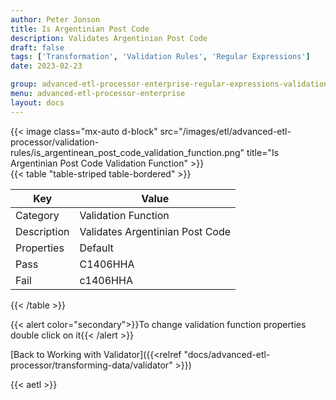 ```yaml
---
author: Peter Jonson
title: Is Argentinian Post Code
description: Validates Argentinian Post Code
draft: false
tags: ['Transformation', 'Validation Rules', 'Regular Expressions']
date: 2023-02-23

group: advanced-etl-processor-enterprise-regular-expressions-validation
menu: advanced-etl-processor-enterprise
layout: docs
---
```


{{< image class="mx-auto d-block"  src="/images/etl/advanced-etl-processor/validation-rules/is_argentinean_post_code_validation_function.png" title="Is Argentinian Post Code Validation Function" >}}
\
{{< table "table-striped table-bordered" >}}

| Key         | Value                           |
| ----------- | ------------------------------- |
| Category    | Validation Function             |
| Description | Validates Argentinian Post Code |
| Properties  | Default                         |
| Pass        | C1406HHA                        |
| Fail        | c1406HHA                        |

{{< /table >}}

{{< alert color="secondary">}}To change validation function properties double click on it{{< /alert >}}

[Back to Working with Validator]({{<relref "docs/advanced-etl-processor/transforming-data/validator" >}})

{{< aetl >}}
